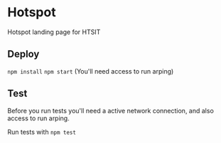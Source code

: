 Hotspot
=======

Hotspot landing page for HTSIT

## Deploy
`npm install`
`npm start` (You'll need access to run arping)

## Test
Before you run tests you'll need a active network connection,
and also access to run arping.

Run tests with
`npm test`
